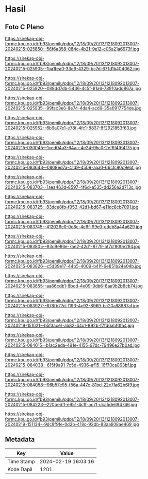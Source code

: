 # Hasil

## Foto C Plano

https://sirekap-obj-formc.kpu.go.id/fb93/pemilu/pdpr/12/18/09/20/13/1218092013007-20240215-025850--56f6a358-084c-4b21-9e12-c06a21a6973f.jpg

https://sirekap-obj-formc.kpu.go.id/fb93/pemilu/pdpr/12/18/09/20/13/1218092013007-20240215-025905--1ba1fea0-33e9-4329-bc7d-671d1b404062.jpg

https://sirekap-obj-formc.kpu.go.id/fb93/pemilu/pdpr/12/18/09/20/13/1218092013007-20240215-025920--088dd7db-5436-4c5f-81a6-78910add867a.jpg

https://sirekap-obj-formc.kpu.go.id/fb93/pemilu/pdpr/12/18/09/20/13/1218092013007-20240215-025935--99fac3e6-8e74-4da4-acd6-35e0917754de.jpg

https://sirekap-obj-formc.kpu.go.id/fb93/pemilu/pdpr/12/18/09/20/13/1218092013007-20240215-025952--6b9a07e1-e78f-4fc1-8837-8f2921853f63.jpg

https://sirekap-obj-formc.kpu.go.id/fb93/pemilu/pdpr/12/18/09/20/13/1218092013007-20240215-030045--1ced04a3-64ac-4e24-95c0-2ef9f4f64f75.jpg

https://sirekap-obj-formc.kpu.go.id/fb93/pemilu/pdpr/12/18/09/20/13/1218092013007-20240215-083643--0808ed7a-41d9-4509-aaa0-66cfc90c9ebf.jpg

https://sirekap-obj-formc.kpu.go.id/fb93/pemilu/pdpr/12/18/09/20/13/1218092013007-20240215-083703--1aea463d-8597-4f6d-a535-dd256a2d713c.jpg

https://sirekap-obj-formc.kpu.go.id/fb93/pemilu/pdpr/12/18/09/20/13/1218092013007-20240215-083725--83dce8fb-f053-42d1-bd67-e11dc8cb7091.jpg

https://sirekap-obj-formc.kpu.go.id/fb93/pemilu/pdpr/12/18/09/20/13/1218092013007-20240215-083745--412026e0-0c8c-4e6f-99e0-cdcb8a44a629.jpg

https://sirekap-obj-formc.kpu.go.id/fb93/pemilu/pdpr/12/18/09/20/13/1218092013007-20240215-083805--93d9e86e-7ae2-42d1-8779-af7cf800e294.jpg

https://sirekap-obj-formc.kpu.go.id/fb93/pemilu/pdpr/12/18/09/20/13/1218092013007-20240215-083826--c5d39e17-44b5-4009-b41f-6e851b24e04b.jpg

https://sirekap-obj-formc.kpu.go.id/fb93/pemilu/pdpr/12/18/09/20/13/1218092013007-20240215-083855--aa86cdb1-8bcd-4e09-9db6-8aa9b2b8cb74.jpg

https://sirekap-obj-formc.kpu.go.id/fb93/pemilu/pdpr/12/18/09/20/13/1218092013007-20240215-083927--678fb77d-f193-4c92-8969-bc20a68887af.jpg

https://sirekap-obj-formc.kpu.go.id/fb93/pemilu/pdpr/12/18/09/20/13/1218092013007-20240219-151021--b5f3ace1-ab82-44c1-892b-f7fd6abf0fa4.jpg

https://sirekap-obj-formc.kpu.go.id/fb93/pemilu/pdpr/12/18/09/20/13/1218092013007-20240215-084015--b1ac2eda-491e-4155-97dc-79496e27b0ad.jpg

https://sirekap-obj-formc.kpu.go.id/fb93/pemilu/pdpr/12/18/09/20/13/1218092013007-20240215-084038--615f9a91-7c5d-4936-af15-16f70ca063bf.jpg

https://sirekap-obj-formc.kpu.go.id/fb93/pemilu/pdpr/12/18/09/20/13/1218092013007-20240215-084058--96b57e95-f56a-447c-81bd-22c7fa62b6f9.jpg

https://sirekap-obj-formc.kpu.go.id/fb93/pemilu/pdpr/12/18/09/20/13/1218092013007-20240215-084223--220bedff-e651-4c1f-ac7f-dca5de694746.jpg

https://sirekap-obj-formc.kpu.go.id/fb93/pemilu/pdpr/12/18/09/20/13/1218092013007-20240219-151134--9dc8f9fe-0d2b-418c-92db-83aa908ae469.jpg


## Metadata

| Key        | Value               |
| ---------- | ------------------- |
| Time Stamp | 2024-02-19 16:03:16 |
| Kode Dapil | 1201                |



